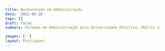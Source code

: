 ```yaml
---
title: Bacharelado em Administração
date: '2022-08-26'
tags: []
draft: false
summary: Formada em Administração pela Universidade Positivo. Matriz curricular abrangente, com disciplinas de diferentes áreas, desde matemática e empreendedorismo até marketing, éticas e comportamento organizacional.

images: ['']
layout: PostLayout
---
```

